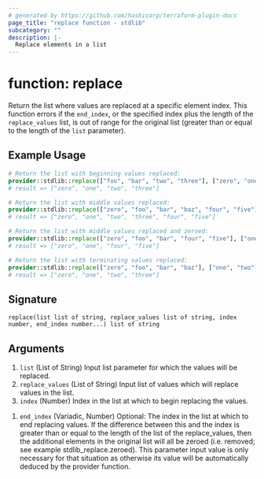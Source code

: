 ```yaml
---
# generated by https://github.com/hashicorp/terraform-plugin-docs
page_title: "replace function - stdlib"
subcategory: ""
description: |-
  Replace elements in a list
---
```


# function: replace

Return the list where values are replaced at a specific element index. This function errors if the `end_index`, or the specified index plus the length of the `replace_values` list, is out of range for the original list (greater than or equal to the length of the `list` parameter).

## Example Usage

```terraform
# Return the list with beginning values replaced:
provider::stdlib::replace(["foo", "bar", "two", "three"], ["zero", "one"], 0)
# result => ["zero", "one", "two", "three"]

# Return the list with middle values replaced:
provider::stdlib::replace(["zero", "foo", "bar", "baz", "four", "five"], ["one", "two", "three"], 1)
# result => ["zero", "one", "two", "three", "four", "five"]

# Return the list with middle values replaced and zeroed:
provider::stdlib::replace(["zero", "foo", "bar", "four", "five"], ["one"], 1, 2)
# result => ["zero", "one", "four", "five"]

# Return the list with terminating values replaced:
provider::stdlib::replace(["zero", "foo", "bar", "baz"], ["one", "two", "three"], length(["zero", "foo", "bar", "baz"]) - length(["one", "two", "three"]))
# result => ["zero", "one", "two", "three"]
```

## Signature

<!-- signature generated by tfplugindocs -->
```text
replace(list list of string, replace_values list of string, index number, end_index number...) list of string
```

## Arguments

<!-- arguments generated by tfplugindocs -->
1. `list` (List of String) Input list parameter for which the values will be replaced.
1. `replace_values` (List of String) Input list of values which will replace values in the list.
1. `index` (Number) Index in the list at which to begin replacing the values.
<!-- variadic argument generated by tfplugindocs -->
1. `end_index` (Variadic, Number) Optional: The index in the list at which to end replacing values. If the difference between this and the index is greater than or equal to the length of the list of the replace_values, then the additional elements in the original list will all be zeroed (i.e. removed; see example stdlib_replace.zeroed). This parameter input value is only necessary for that situation as otherwise its value will be automatically deduced by the provider function.
